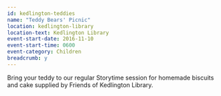 ```yaml
---
id: kedlington-teddies
name: "Teddy Bears' Picnic"
location: kedlington-library
location-text: Kedlington Library
event-start-date: 2016-11-10
event-start-time: 0600
event-category: Children
breadcrumb: y
---
```

Bring your teddy to our regular Storytime session for homemade biscuits and cake supplied by Friends of Kedlington Library.
